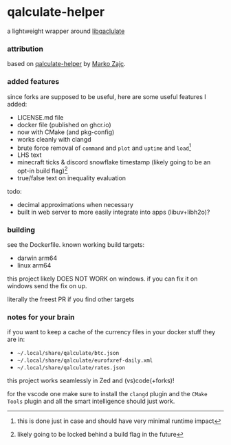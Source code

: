 # qalculate-helper

a lightweight wrapper around [libqaclulate](https://github.com/Qalculate/libqalculate/tree/master)

### attribution

based on [qalculate-helper](https://git.zajc.eu.org/libot/qalculate-helper.git/) by [Marko Zajc](https://zajc.eu.org/).

### added features

since forks are supposed to be useful, here are some useful features I added:

- LICENSE.md file
- docker file (published on ghcr.io)
- now with CMake (and pkg-config)
- works cleanly with clangd
- brute force removal of `command` and `plot` and `uptime` and `load`[^1]
- LHS text
- minecraft ticks & discord snowflake timestamp (likely going to be an opt-in build flag)[^2]
- true/false text on inequality evaluation

[^1]: this is done just in case and should have very minimal runtime impact
[^2]: likely going to be locked behind a build flag in the future

todo:
- decimal approximations when necessary
- built in web server to more easily integrate into apps (libuv+libh2o)?

### building

see the Dockerfile. known working build targets:

- darwin arm64
- linux arm64

this project likely DOES NOT WORK on windows. if you can fix it on windows send the fix on up.

literally the freest PR if you find other targets

### notes for your brain

if you want to keep a cache of the currency files in your docker stuff they are in:

- `~/.local/share/qalculate/btc.json`
- `~/.local/share/qalculate/eurofxref-daily.xml`
- `~/.local/share/qalculate/rates.json`

this project works seamlessly in Zed and (vs)code(+forks)!

for the vscode one make sure to install the `clangd` plugin and the `CMake Tools` plugin and all the smart intelligence should just work.
